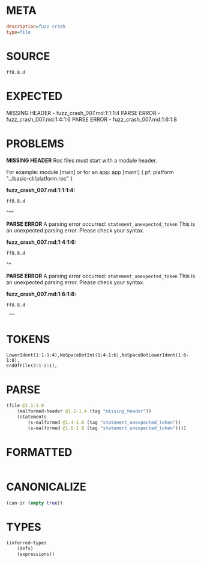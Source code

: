 # META
~~~ini
description=fuzz crash
type=file
~~~
# SOURCE
~~~roc
ff8.8.d
~~~
# EXPECTED
MISSING HEADER - fuzz_crash_007.md:1:1:1:4
PARSE ERROR - fuzz_crash_007.md:1:4:1:6
PARSE ERROR - fuzz_crash_007.md:1:6:1:8
# PROBLEMS
**MISSING HEADER**
Roc files must start with a module header.

For example:
        module [main]
or for an app:
        app [main!] { pf: platform "../basic-cli/platform.roc" }

**fuzz_crash_007.md:1:1:1:4:**
```roc
ff8.8.d
```
^^^


**PARSE ERROR**
A parsing error occurred: `statement_unexpected_token`
This is an unexpected parsing error. Please check your syntax.

**fuzz_crash_007.md:1:4:1:6:**
```roc
ff8.8.d
```
   ^^


**PARSE ERROR**
A parsing error occurred: `statement_unexpected_token`
This is an unexpected parsing error. Please check your syntax.

**fuzz_crash_007.md:1:6:1:8:**
```roc
ff8.8.d
```
     ^^


# TOKENS
~~~zig
LowerIdent(1:1-1:4),NoSpaceDotInt(1:4-1:6),NoSpaceDotLowerIdent(1:6-1:8),
EndOfFile(2:1-2:1),
~~~
# PARSE
~~~clojure
(file @1.1-1.8
	(malformed-header @1.1-1.4 (tag "missing_header"))
	(statements
		(s-malformed @1.4-1.6 (tag "statement_unexpected_token"))
		(s-malformed @1.6-1.8 (tag "statement_unexpected_token"))))
~~~
# FORMATTED
~~~roc
~~~
# CANONICALIZE
~~~clojure
(can-ir (empty true))
~~~
# TYPES
~~~clojure
(inferred-types
	(defs)
	(expressions))
~~~
